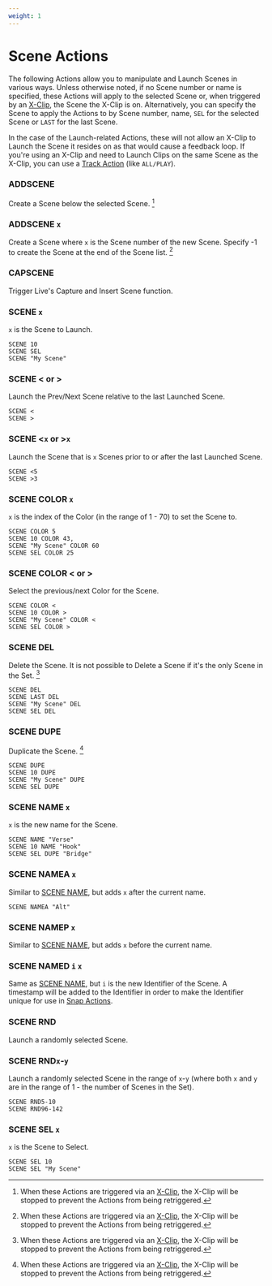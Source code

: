 ```yaml
---
weight: 1
---
```


# Scene Actions

The following Actions allow you to manipulate and Launch Scenes in various ways. Unless otherwise noted, if no Scene number or name is specified, these Actions will apply to the selected Scene or, when triggered by an [X-Clip](/manual/core-concepts#x-clips), the Scene the X-Clip is on. Alternatively, you can specify the Scene to apply the Actions to by Scene number, name, `SEL` for the selected Scene or `LAST` for the last Scene.

In the case of the Launch-related Actions, these will not allow an X-Clip to Launch the Scene it resides on as that would cause a feedback loop. If you're using an X-Clip and need to Launch Clips on the same Scene as the X-Clip, you can use a [Track Action](/action-reference/track-actions) (like `ALL/PLAY`).

### ADDSCENE

Create a Scene below the selected Scene. [^1]

### ADDSCENE `x`

Create a Scene where `x` is the Scene number of the new Scene. Specify -1 to create the Scene at the end of the Scene list. [^1]

### CAPSCENE

Trigger Live's Capture and Insert Scene function.

### SCENE `x`

`x` is the Scene to Launch.

```
SCENE 10
SCENE SEL
SCENE "My Scene"
```

### SCENE < or >

Launch the Prev/Next Scene relative to the last Launched Scene.

```
SCENE <
SCENE >
```

### SCENE <`x` or >`x`

Launch the Scene that is `x` Scenes prior to or after the last Launched Scene.

```
SCENE <5
SCENE >3
```

### SCENE COLOR `x`

`x` is the index of the Color (in the range of 1 - 70) to set the Scene to. 

```
SCENE COLOR 5
SCENE 10 COLOR 43,
SCENE "My Scene" COLOR 60
SCENE SEL COLOR 25
```

### SCENE COLOR < or > 

Select the previous/next Color for the Scene. 

```
SCENE COLOR <
SCENE 10 COLOR >
SCENE "My Scene" COLOR <
SCENE SEL COLOR >
```

### SCENE DEL

Delete the Scene. It is not possible to Delete a Scene if it's the only Scene in the Set. [^1]

```
SCENE DEL
SCENE LAST DEL
SCENE "My Scene" DEL
SCENE SEL DEL
```

### SCENE DUPE

Duplicate the Scene. [^1]

```
SCENE DUPE
SCENE 10 DUPE
SCENE "My Scene" DUPE
SCENE SEL DUPE
```

### SCENE NAME `x`

`x` is the new name for the Scene. 

```
SCENE NAME "Verse"
SCENE 10 NAME "Hook"
SCENE SEL DUPE "Bridge"
```

### SCENE NAMEA `x`

Similar to [SCENE NAME](#scene-name-x), but adds `x` after the current name.

```
SCENE NAMEA "Alt"
```

### SCENE NAMEP `x`

Similar to [SCENE NAME](#scene-name-x), but adds `x` before the current name.

### SCENE NAMED `i` `x` 

Same as [SCENE NAME](#scene-name-x), but `i` is the new Identifier of the Scene. A timestamp will be added to the Identifier in order to make the Identifier unique for use in [Snap Actions](/action-reference/snap-actions).

### SCENE RND

Launch a randomly selected Scene. 

### SCENE RND`x`-`y`

Launch a randomly selected Scene in the range of `x`-`y` (where both `x` and `y` are in the range of 1 - the number of Scenes in the Set).

```
SCENE RND5-10
SCENE RND96-142
```

### SCENE SEL `x`

`x` is the Scene to Select. 

```
SCENE SEL 10
SCENE SEL "My Scene"
```

[^1]: When these Actions are triggered via an [X-Clip](/manual/core-concepts#x-clips), the X-Clip will be stopped to prevent the Actions from being retriggered.